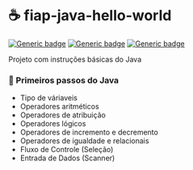 # :coffee: fiap-java-hello-world
[![Generic badge](https://img.shields.io/badge/Fase-1-ff69b4.svg)](https://shields.io/)
[![Generic badge](https://img.shields.io/badge/Capitulo-2.%20Hello%20World-blue.svg)](https://shields.io/)
[![Generic badge](https://img.shields.io/badge/Made%20with-JAVA-orange.svg)](https://shields.io/)

Projeto com instruções básicas do Java

### :rocket:  Primeiros passos do Java
* Tipo de váriaveis
* Operadores aritméticos
* Operadores de atribuição
* Operadores lógicos
* Operadores de incremento e decremento
* Operadores de igualdade e relacionais
* Fluxo de Controle (Seleção)
* Entrada de Dados (Scanner)

